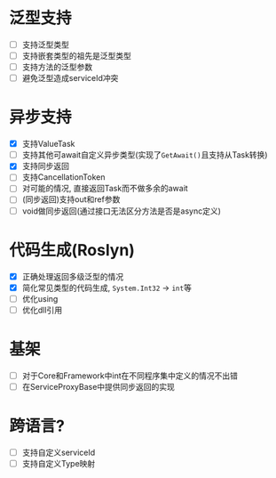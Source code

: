 # 泛型支持
* [ ] 支持泛型类型
* [ ] 支持嵌套类型的祖先是泛型类型
* [ ] 支持方法的泛型参数
* [ ] 避免泛型造成serviceId冲突

# 异步支持
* [x] 支持ValueTask<T>
* [ ] 支持其他可await自定义异步类型(实现了`GetAwait()`且支持从Task转换)
* [x] 支持同步返回
* [ ] 支持CancellationToken
* [ ] 对可能的情况, 直接返回Task而不做多余的await
* [ ] (同步返回)支持out和ref参数
* [ ] void做同步返回(通过接口无法区分方法是否是async定义)

# 代码生成(Roslyn)
* [x] 正确处理返回多级泛型的情况
* [x] 简化常见类型的代码生成, `System.Int32` -> `int`等
* [ ] 优化using
* [ ] 优化dll引用

# 基架
* [ ] 对于Core和Framework中int在不同程序集中定义的情况不出错
* [ ] 在ServiceProxyBase中提供同步返回的实现

# 跨语言?
* [ ] 支持自定义serviceId
* [ ] 支持自定义Type映射